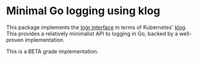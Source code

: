 # Minimal Go logging using klog

This package implements the [logr interface](github.com/go-logr/logr)
in terms of Kubernetes' [klog](https://github.com/kubernetes/klog).  This
provides a relatively minimalist API to logging in Go, backed by a well-proven
implementation.

This is a BETA grade implementation.
